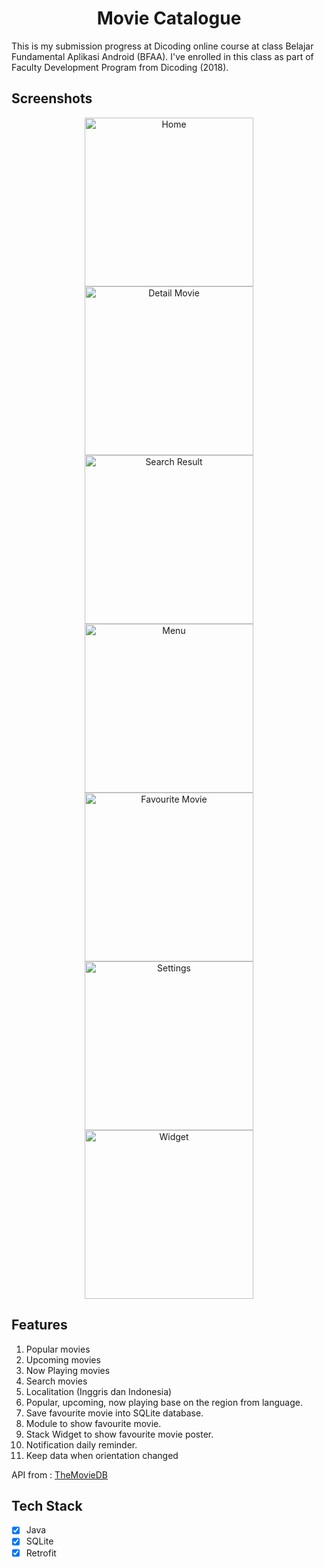 <h1 align="center">
Movie Catalogue
</h1>
This is my submission progress at Dicoding online course at class Belajar Fundamental Aplikasi Android (BFAA). I've enrolled in this class as part of Faculty Development Program from Dicoding (2018).

## Screenshots

<p align="center">
  <img src="screenshots/1.png" width="270" alt="Home">
  <img src="screenshots/2.png" width="270" alt="Detail Movie">
  <img src="screenshots/3.png" width="270" alt="Search Result">
  <img src="screenshots/4.png" width="270" alt="Menu">
  <img src="screenshots/5.png" width="270" alt="Favourite Movie">
  <img src="screenshots/6.png" width="270" alt="Settings">
  <img src="screenshots/7.png" width="270" alt="Widget">
</p>

## Features

1. Popular movies 
2. Upcoming movies
3. Now Playing movies
4. Search movies
5. Localitation (Inggris dan Indonesia)
6. Popular, upcoming, now playing base on the region from language.
7. Save favourite movie into SQLite database.
8. Module to show favourite movie.
9. Stack Widget to show favourite movie poster.
10. Notification daily reminder.
12. Keep data when orientation changed

API from : <a href="https://www.themoviedb.org/" title="TheMovieDB">TheMovieDB</a>

## Tech Stack
- [x] Java
- [x] SQLite
- [x] Retrofit

